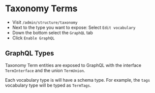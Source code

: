 # Taxonomy Terms

- Visit `/admin/structure/taxonomy`
- Next to the type you want to expose: Select `Edit vocabulary`
- Down the bottom select the `GraphQL` tab
- Click `Enable GraphQL`

## GraphQL Types

Taxonomy Term entities are exposed to GraphQL with the interface `TermInterface` and the union `TermUnion`.

Each vocabulary type is will have a schema type. For example, the `tags` vocabulary type will be typed as `TermTags`.
